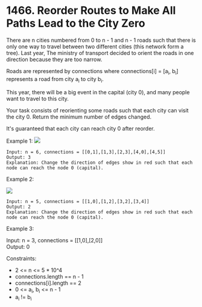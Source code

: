 # 1466. Reorder Routes to Make All Paths Lead to the City Zero

There are n cities numbered from 0 to n - 1 and n - 1 roads such that there is only one way to travel between two
different cities (this network form a tree). Last year, The ministry of transport decided to orient the roads in one
direction because they are too narrow.

Roads are represented by connections where connections[i] = [a<sub>i</sub>, b<sub>i</sub>] represents a road from city
a<sub>i</sub> to city b<sub>i</sub>.

This year, there will be a big event in the capital (city 0), and many people want to travel to this city.

Your task consists of reorienting some roads such that each city can visit the city 0. Return the minimum number of
edges changed.

It's guaranteed that each city can reach city 0 after reorder.

Example 1:
<img src="https://assets.leetcode.com/uploads/2020/05/13/sample_1_1819.png">

    Input: n = 6, connections = [[0,1],[1,3],[2,3],[4,0],[4,5]]
    Output: 3
    Explanation: Change the direction of edges show in red such that each node can reach the node 0 (capital).

Example 2:

<img src="https://assets.leetcode.com/uploads/2020/05/13/sample_2_1819.png">

    Input: n = 5, connections = [[1,0],[1,2],[3,2],[3,4]]
    Output: 2
    Explanation: Change the direction of edges show in red such that each node can reach the node 0 (capital).

Example 3:

Input: n = 3, connections = [[1,0],[2,0]]  
Output: 0

Constraints:

- 2 <= n <= 5 * 10^4
- connections.length == n - 1
- connections[i].length == 2
- 0 <= a<sub>i</sub>, b<sub>i</sub> <= n - 1
- a<sub>i</sub> != b<sub>i</sub>